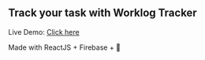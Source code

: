 ## Track your task with Worklog Tracker

Live Demo: [Click here](https://firstfirebase-ffcda.web.app/)

Made with ReactJS + Firebase + :heartbeat:
